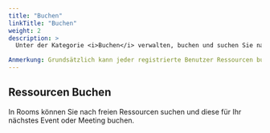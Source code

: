 ```yaml
---
title: "Buchen"
linkTitle: "Buchen"
weight: 2
description: >
  Unter der Kategorie <i>Buchen</i> verwalten, buchen und suchen Sie nach Ihren gewünschten Ressourcen. Im folgenden Kapitel erfahren Sie, wie Sie hierbei genau vorgehen und die ressourcenspezifischen Reservationsmasken werden Ihnen  erläutert. 

Anmerkung: Grundsätzlich kann jeder registrierte Benutzer Ressourcen buchen, sofern er über die notwendigen Rechte verfügt. Das Berechtigungssystem wird in der Knowledge Base detailliert beschrieben.
---
```

## Ressourcen Buchen

In Rooms können Sie nach freien Ressourcen suchen und diese für Ihr nächstes Event oder Meeting buchen.
